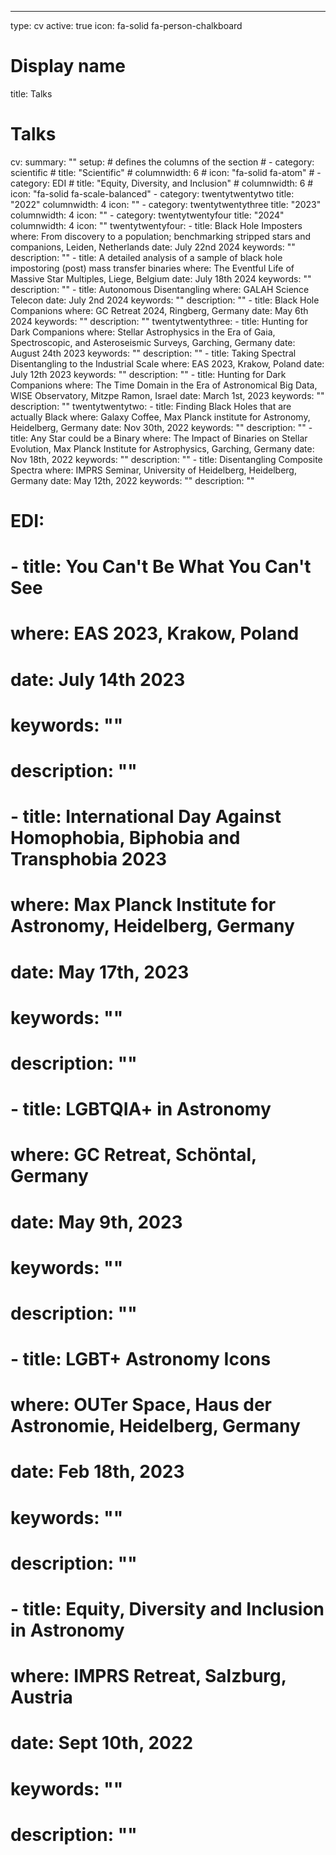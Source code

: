 ---
type: cv
active: true
icon: fa-solid fa-person-chalkboard

# Display name
title: Talks

# Talks
cv:
  summary: ""
  setup:
    # defines the columns of the section
    # - category: scientific
    #   title: "Scientific"
    #   columnwidth: 6
    #   icon: "fa-solid fa-atom"
    # - category: EDI
    #   title: "Equity, Diversity, and Inclusion"
    #   columnwidth: 6
    #   icon: "fa-solid fa-scale-balanced"
    - category: twentytwentytwo
      title: "2022"
      columnwidth: 4
      icon: ""
    - category: twentytwentythree
      title: "2023"
      columnwidth: 4
      icon: ""
    - category: twentytwentyfour
      title: "2024"
      columnwidth: 4
      icon: ""
  twentytwentyfour:
    - title: Black Hole Imposters
      where: From discovery to a population; benchmarking stripped stars and companions, Leiden, Netherlands
      date: July 22nd 2024
      keywords: ""
      description: ""
    - title: A detailed analysis of a sample of black hole impostoring (post) mass transfer binaries
      where: The Eventful Life of Massive Star Multiples, Liege, Belgium
      date: July 18th 2024
      keywords: ""
      description: ""
    - title: Autonomous Disentangling
      where: GALAH Science Telecon
      date: July 2nd 2024
      keywords: ""
      description: ""
    - title: Black Hole Companions
      where: GC Retreat 2024, Ringberg, Germany
      date: May 6th 2024
      keywords: ""
      description: ""
  twentytwentythree:
    - title: Hunting for Dark Companions
      where: Stellar Astrophysics in the Era of Gaia, Spectroscopic, and Asteroseismic Surveys, Garching, Germany
      date: August 24th 2023
      keywords: ""
      description: ""
    - title: Taking Spectral Disentangling to the Industrial Scale
      where: EAS 2023, Krakow, Poland
      date: July 12th 2023
      keywords: ""
      description: ""
    - title: Hunting for Dark Companions
      where: The Time Domain in the Era of Astronomical Big Data, WISE Observatory, Mitzpe Ramon, Israel
      date: March 1st, 2023
      keywords: ""
      description: ""
  twentytwentytwo:
    - title: Finding Black Holes that are actually Black
      where: Galaxy Coffee, Max Planck institute for Astronomy, Heidelberg, Germany
      date: Nov 30th, 2022
      keywords: ""
      description: ""
    - title: Any Star could be a Binary
      where: The Impact of Binaries on Stellar Evolution, Max Planck Institute for Astrophysics, Garching, Germany
      date: Nov 18th, 2022
      keywords: ""
      description: ""
    - title: Disentangling Composite Spectra
      where: IMPRS Seminar, University of Heidelberg, Heidelberg, Germany
      date: May 12th, 2022
      keywords: ""
      description: ""
  # EDI:
  #   - title: You Can't Be What You Can't See
  #     where: EAS 2023, Krakow, Poland
  #     date: July 14th 2023
  #     keywords: ""
  #     description: ""
  #   - title: International Day Against Homophobia, Biphobia and Transphobia 2023
  #     where: Max Planck Institute for Astronomy, Heidelberg, Germany
  #     date: May 17th, 2023
  #     keywords: ""
  #     description: ""
  #   - title: LGBTQIA+ in Astronomy
  #     where: GC Retreat, Schöntal, Germany
  #     date: May 9th, 2023
  #     keywords: ""
  #     description: ""
  #   - title: LGBT+ Astronomy Icons
  #     where: OUTer Space, Haus der Astronomie, Heidelberg, Germany
  #     date: Feb 18th, 2023
  #     keywords: ""
  #     description: ""
  #   - title: Equity, Diversity and Inclusion in Astronomy
  #     where: IMPRS Retreat, Salzburg, Austria
  #     date: Sept 10th, 2022
  #     keywords: ""
  #     description: ""

